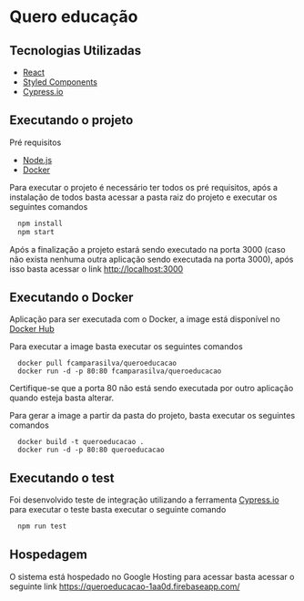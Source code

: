 # Quero educação

## Tecnologias Utilizadas

- [React](https://pt-br.reactjs.org/)
- [Styled Components](https://www.styled-components.com/)
- [Cypress.io](https://www.cypress.io/)

## Executando o projeto

Pré requisitos

- [Node.js](https://nodejs.org/en/download/)
- [Docker](https://www.docker.com/)

Para executar o projeto é necessário ter todos os pré requisitos, após a instalação de todos basta acessar a pasta raiz do projeto e executar os seguintes comandos

```bash
  npm install
  npm start
```

Após a finalização a projeto estará sendo executado na porta 3000 (caso não exista nenhuma outra aplicação sendo executada na porta 3000), após isso basta acessar o link [http://localhost:3000](http://localhost:3000)

## Executando o Docker

Aplicação para ser executada com o Docker, a image está disponível no [Docker Hub](https://cloud.docker.com/u/fcamparasilva/repository/docker/fcamparasilva/queroeducacao)

Para executar a image basta executar os seguintes comandos

```
  docker pull fcamparasilva/queroeducacao
  docker run -d -p 80:80 fcamparasilva/queroeducacao
```

Certifique-se que a porta 80 não está sendo executada por outro aplicação quando esteja basta alterar.

Para gerar a image a partir da pasta do projeto, basta executar os seguintes comandos

```
  docker build -t queroeducacao .
  docker run -d -p 80:80 queroeducacao
```

## Executando o test

Foi desenvolvido teste de integração utilizando a ferramenta [Cypress.io](https://www.cypress.io/) para executar o teste basta executar o seguinte comando

```bash
  npm run test
```

## Hospedagem

O sistema está hospedado no Google Hosting para acessar basta acessar o seguinte link <https://queroeducacao-1aa0d.firebaseapp.com/>
